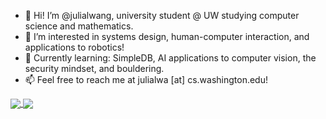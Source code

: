 - 👋 Hi! I’m @julialwang, university student @ UW studying computer science and mathematics.
- 👀 I’m interested in systems design, human-computer interaction, and applications to robotics!
- 🌱 Currently learning: SimpleDB, AI applications to computer vision, the security mindset, and bouldering.
- 📫 Feel free to reach me at julialwa [at] cs.washington.edu!

<a href="https://github.com/julialwang/github-readme-stats">
  <img align="center" src="https://github-readme-stats.vercel.app/api?username=julialwang&show_icons=true&include_all_commits=true&hide=stars" />
</a>
<a href="https://github.com/julialwang/github-readme-stats">
  <img align="center" src="https://github-readme-stats.vercel.app/api/top-langs/?username=julialwang&layout=compact" />
</a>
